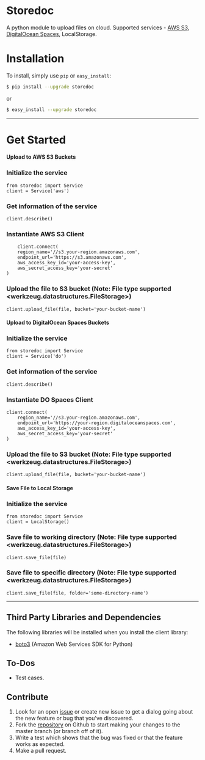 # Storedoc

A python module to upload files on cloud. Supported services - [AWS S3](https://aws.amazon.com/s3/), [DigitalOcean Spaces](https://www.digitalocean.com/docs/spaces/), LocalStorage.

# Installation
To install, simply use `pip` or `easy_install`:

```bash
$ pip install --upgrade storedoc
```
or
```bash
$ easy_install --upgrade storedoc
```
------------

# Get Started

#### Upload to AWS S3 Buckets

### Initialize the service

    from storedoc import Service
    client = Service('aws')


### Get information of the service

    client.describe()


### Instantiate AWS S3 Client

        client.connect(
        region_name='//s3.your-region.amazonaws.com',
        endpoint_url='https://s3.amazonaws.com',
        aws_access_key_id='your-access-key',
        aws_secret_access_key='your-secret'
    )


### Upload the file to S3 bucket (Note: File type supported <werkzeug.datastructures.FileStorage>)

    client.upload_file(file, bucket='your-bucket-name')


#### Upload to DigitalOcean Spaces Buckets

### Initialize the service

    from storedoc import Service
    client = Service('do')


### Get information of the service

    client.describe()


### Instantiate DO Spaces Client

    client.connect(
        region_name='//s3.your-region.amazonaws.com',
        endpoint_url='https://your-region.digitaloceanspaces.com',
        aws_access_key_id='your-access-key',
        aws_secret_access_key='your-secret'
    )


### Upload the file to S3 bucket (Note: File type supported <werkzeug.datastructures.FileStorage>)

    client.upload_file(file, bucket='your-bucket-name')


#### Save File to Local Storage

### Initialize the service

    from storedoc import Service
    client = LocalStorage()


### Save file to working directory (Note: File type supported <werkzeug.datastructures.FileStorage>)

    client.save_file(file)


### Save file to specific directory (Note: File type supported <werkzeug.datastructures.FileStorage>)

    client.save_file(file, folder='some-directory-name')


------

## Third Party Libraries and Dependencies
The following libraries will be installed when you install the client library:
* [boto3](https://boto3.amazonaws.com/v1/documentation/api/latest/index.html) (Amazon Web Services SDK for Python)


## To-Dos
- Test cases.


## Contribute
1. Look for an open [issue](https://github.com/rakeshgunduka/storedoc/issues) or create new issue to get a dialog going about the new feature or bug that you've discovered.
2. Fork the [repository](https://github.com/rakeshgunduka/storedoc) on Github to start making your changes to the master branch (or branch off of it).
3. Write a test which shows that the bug was fixed or that the feature works as expected.
4. Make a pull request.

